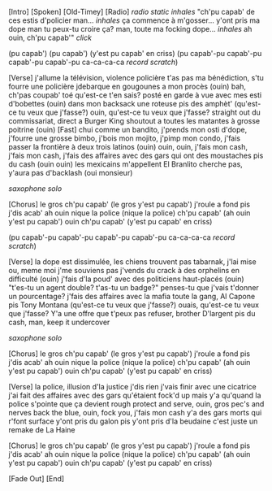[Intro] [Spoken] [Old-Timey] [Radio]
*radio static*
*inhales*
"ch'pu capab' de ces estis d'policier man...
*inhales*
ça commence à m'gosser...
y'ont pris ma dope man tu peux-tu croire ça?
man, toute ma focking dope...
*inhales*
ah ouin, ch'pu capab'"
*click*

(pu capab')
(pu capab')
(y'est pu capab' en criss)
(pu capab'-pu capab'-pu capab'-pu capab'-pu ca-ca-ca-ca *record scratch*)

[Verse]
j'allume la télévision, violence policière
t'as pas ma bénédiction, s'tu fourre une policière
jdebarque en gougounes a mon procès (ouin)
bah, ch'pas coupab' toé qu'est-ce t'en sais?
posté en garde à vue avec mes esti d'bobettes (ouin)
dans mon backsack une roteuse pis des amphèt'
(qu'est-ce tu veux que j'fasse?)
ouin, qu'est-ce tu veux que j'fasse?
straight out du commissariat, direct a Burger King
shoutout a toutes les matantes à grosse poitrine (ouin)
[Fast]
chui comme un bandito, j'prends mon osti d'dope, j'fourre une grosse bimbo, j'bois mon mojito, j'pimp mon condo, j'fais passer la frontière à deux trois latinos (ouin)
ouin, ouin, j'fais mon cash, j'fais mon cash, j'fais des affaires avec des gars qui ont des moustaches pis du cash (ouin ouin)
les mexicains m'appellent El Branlito
cherche pas, y'aura pas d'backlash (oui monsieur)

*saxophone solo*

[Chorus]
le gros ch'pu capab'
(le gros y'est pu capab')
j'roule a fond pis j'dis acab'
ah ouin nique la police
(nique la police)
ch'pu capab'
(ah ouin y'est pu capab')
ouin ch'pu capab'
(y'est pu capab' en criss)

(pu capab'-pu capab'-pu capab'-pu capab'-pu ca-ca-ca-ca *record scratch*)

[Verse]
la dope est dissimulée, les chiens trouvent pas
tabarnak, j'lai mise ou, meme moi j'me souviens pas
j'vends du crack à des orphelins en difficulté (ouin)
j'fais d'la poud' avec des politiciens haut-placés (ouin)
"t'es-tu un agent double? t'as-tu un badge?"
penses-tu que j'vais t'donner un pourcentage?
j'fais des affaires avec la mafia
toute la gang, Al Capone pis Tony Montana
(qu'est-ce tu veux que j'fasse?)
ouais, qu'est-ce tu veux que j'fasse?
Y'a une offre que t'peux pas refuser, brother
D'largent pis du cash, man, keep it undercover

*saxophone solo*

[Chorus]
le gros ch'pu capab'
(le gros y'est pu capab')
j'roule a fond pis j'dis acab'
ah ouin nique la police
(nique la police)
ch'pu capab'
(ah ouin y'est pu capab')
ouin ch'pu capab'
(y'est pu capab' en criss)

[Verse]
la police, illusion d'la justice
j'dis rien j'vais finir avec une cicatrice
j'ai fait des affaires avec des gars qu'étaient fock'd up
mais y'a qu'quand la police s'pointe que ça devient rough
protect and serve, ouin, gros pec's and nerves
back the blue, ouin, fock you, j'fais mon cash
y'a des gars morts qui r'font surface
y'ont pris du galon pis y'ont pris d'la beudaine
c'est juste un remake de La Haine

[Chorus]
le gros ch'pu capab'
(le gros y'est pu capab')
j'roule a fond pis j'dis acab'
ah ouin nique la police
(nique la police)
ch'pu capab'
(ah ouin y'est pu capab')
ouin ch'pu capab'
(y'est pu capab' en criss)

[Fade Out]
[End]